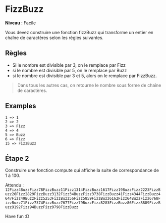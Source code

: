 # FizzBuzz

**Niveau** : Facile

Vous devez construire une fonction fizzBuzz qui transforme un entier en chaîne de caractères selon les règles suivantes.

## Règles
 - Si le nombre est divisible par 3, on le remplace par Fizz
 - si le nombre est divisible par 5, on le remplace par Buzz
 - si le nombre est divisible par 3 et 5, alors on le remplace par FizzBuzz. 
 
> Dans tous les autres cas, on retourne le nombre sous forme de chaîne de caractères.

## Examples
```
1 => 1
2 => 2
3 => Fizz
4 => 4
5 => Buzz
6 => Fizz
15 => FizzBuzz
```

## Étape 2
Construire une fonction compute qui affiche la suite de correspondance de 1 à 100.

Attendu : `12Fizz4BuzzFizz78FizzBuzz11Fizz1314FizzBuzz1617Fizz19BuzzFizz2223FizzBuzz26Fizz2829FizzBuzz3132Fizz34BuzzFizz3738FizzBuzz41Fizz4344FizzBuzz4647Fizz49BuzzFizz5253FizzBuzz56Fizz5859FizzBuzz6162Fizz64BuzzFizz6768FizzBuzz71Fizz7374FizzBuzz7677Fizz79BuzzFizz8283FizzBuzz86Fizz8889FizzBuzz9192Fizz94BuzzFizz9798FizzBuzz`

Have fun :D 